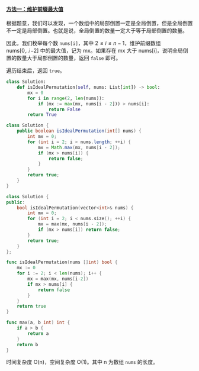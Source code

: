 ﻿#### [方法一：维护前缀最大值](https://leetcode.cn/problems/global-and-local-inversions/solutions/1973202/by-lcbin-6qe7/)

根据题意，我们可以发现，一个数组中的局部倒置一定是全局倒置，但是全局倒置不一定是局部倒置。也就是说，全局倒置的数量一定大于等于局部倒置的数量。

因此，我们枚举每个数 `nums[i]`，其中 $2 \leq i \leq n - 1$，维护前缀数组 nums[0,..i−2] 中的最大值，记为 mx。如果存在 mx 大于 nums[i]，说明全局倒置的数量大于局部倒置的数量，返回 `false` 即可。

遍历结束后，返回 `true`。

```python
class Solution:
    def isIdealPermutation(self, nums: List[int]) -> bool:
        mx = 0
        for i in range(2, len(nums)):
            if (mx := max(mx, nums[i - 2])) > nums[i]:
                return False
        return True
```

```java
class Solution {
    public boolean isIdealPermutation(int[] nums) {
        int mx = 0;
        for (int i = 2; i < nums.length; ++i) {
            mx = Math.max(mx, nums[i - 2]);
            if (mx > nums[i]) {
                return false;
            }
        }
        return true;
    }
}
```

```cpp
class Solution {
public:
    bool isIdealPermutation(vector<int>& nums) {
        int mx = 0;
        for (int i = 2; i < nums.size(); ++i) {
            mx = max(mx, nums[i - 2]);
            if (mx > nums[i]) return false;
        }
        return true;
    }
};
```

```go
func isIdealPermutation(nums []int) bool {
    mx := 0
    for i := 2; i < len(nums); i++ {
        mx = max(mx, nums[i-2])
        if mx > nums[i] {
            return false
        }
    }
    return true
}

func max(a, b int) int {
    if a > b {
        return a
    }
    return b
}
```

时间复杂度 O(n)，空间复杂度 O(1)。其中 n 为数组 `nums` 的长度。
